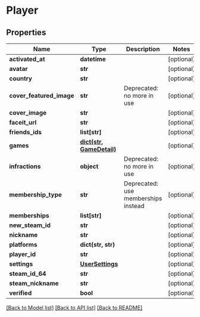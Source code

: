 # Player

## Properties
Name | Type | Description | Notes
------------ | ------------- | ------------- | -------------
**activated_at** | **datetime** |  | [optional] 
**avatar** | **str** |  | [optional] 
**country** | **str** |  | [optional] 
**cover_featured_image** | **str** | Deprecated: no more in use | [optional] 
**cover_image** | **str** |  | [optional] 
**faceit_url** | **str** |  | [optional] 
**friends_ids** | **list[str]** |  | [optional] 
**games** | [**dict(str, GameDetail)**](GameDetail.md) |  | [optional] 
**infractions** | **object** | Deprecated: no more in use | [optional] 
**membership_type** | **str** | Deprecated: use memberships instead | [optional] 
**memberships** | **list[str]** |  | [optional] 
**new_steam_id** | **str** |  | [optional] 
**nickname** | **str** |  | [optional] 
**platforms** | **dict(str, str)** |  | [optional] 
**player_id** | **str** |  | [optional] 
**settings** | [**UserSettings**](UserSettings.md) |  | [optional] 
**steam_id_64** | **str** |  | [optional] 
**steam_nickname** | **str** |  | [optional] 
**verified** | **bool** |  | [optional] 

[[Back to Model list]](../README.md#documentation-for-models) [[Back to API list]](../README.md#documentation-for-api-endpoints) [[Back to README]](../README.md)


